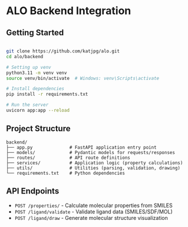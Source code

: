 # ALO Backend Integration

## Getting Started

```bash

git clone https://github.com/katjpg/alo.git
cd alo/backend

# Setting up venv
python3.11 -m venv venv
source venv/bin/activate  # Windows: venv\Scripts\activate

# Install dependencies
pip install -r requirements.txt

# Run the server
uvicorn app:app --reload
```

## Project Structure

```
backend/
├── app.py              # FastAPI application entry point
├── models/             # Pydantic models for requests/responses
├── routes/             # API route definitions
├── services/           # Application logic (property calculations)
├── utils/              # Utilities (parsing, validation, drawing)
└── requirements.txt    # Python dependencies
```

## API Endpoints

- `POST /properties/` - Calculate molecular properties from SMILES
- `POST /ligand/validate` - Validate ligand data (SMILES/SDF/MOL)
- `POST /ligand/draw` - Generate molecular structure visualization